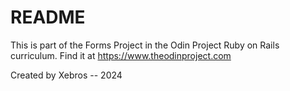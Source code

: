 # README

This is part of the Forms Project in the Odin Project Ruby on Rails curriculum.
Find it at https://www.theodinproject.com

Created by Xebros -- 2024